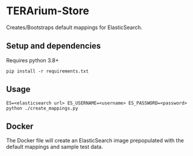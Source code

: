 # TERArium-Store
Creates/Bootstraps default mappings for ElasticSearch.


## Setup and dependencies
Requires python 3.8+

```
pip install -r requirements.txt
```

## Usage
```
ES=<elasticsearch url> ES_USERNAME=<username> ES_PASSWORD=<password> python ./create_mappings.py
```

## Docker
The Docker file will create an ElasticSearch image prepopulated with the default mappings and sample test data.


